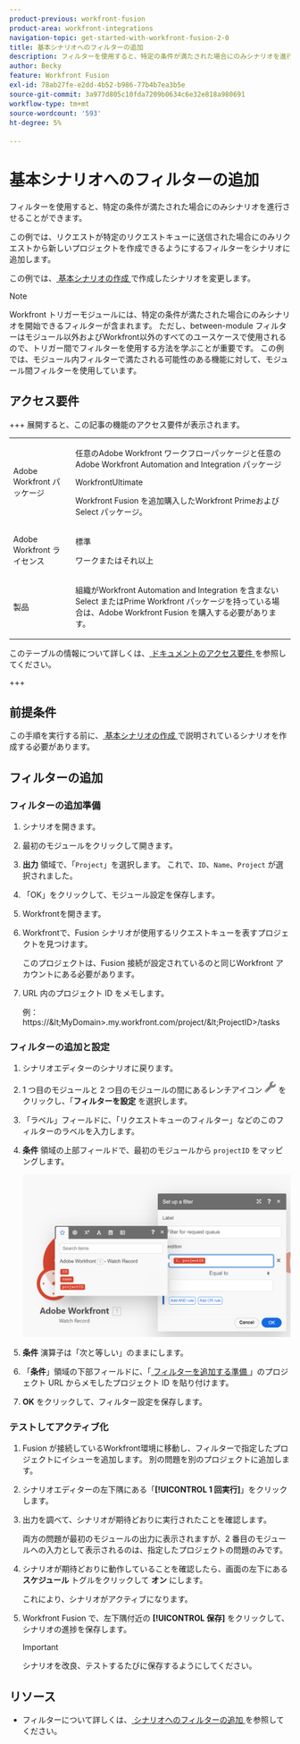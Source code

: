 ```yaml
---
product-previous: workfront-fusion
product-area: workfront-integrations
navigation-topic: get-started-with-workfront-fusion-2-0
title: 基本シナリオへのフィルターの追加
description: フィルターを使用すると、特定の条件が満たされた場合にのみシナリオを進行させることができます。
author: Becky
feature: Workfront Fusion
exl-id: 78ab27fe-e2dd-4b52-b986-77b4b7ea3b5e
source-git-commit: 3a977d805c10fda7209b0634c6e32e818a980691
workflow-type: tm+mt
source-wordcount: '593'
ht-degree: 5%

---
```


# 基本シナリオへのフィルターの追加

フィルターを使用すると、特定の条件が満たされた場合にのみシナリオを進行させることができます。

この例では、リクエストが特定のリクエストキューに送信された場合にのみリクエストから新しいプロジェクトを作成できるようにするフィルターをシナリオに追加します。

この例では、[ 基本シナリオの作成 ](/help/workfront-fusion/build-practice-scenarios/create-basic-scenario.md) で作成したシナリオを変更します。

>[!NOTE]
>
>Workfront トリガーモジュールには、特定の条件が満たされた場合にのみシナリオを開始できるフィルターが含まれます。 ただし、between-module フィルターはモジュール以外およびWorkfront以外のすべてのユースケースで使用されるので、トリガー間でフィルターを使用する方法を学ぶことが重要です。 この例では、モジュール内フィルターで満たされる可能性のある機能に対して、モジュール間フィルターを使用しています。

## アクセス要件

+++ 展開すると、この記事の機能のアクセス要件が表示されます。

<table style="table-layout:auto">
 <col> 
 <col> 
 <tbody> 
  <tr> 
   <td role="rowheader">Adobe Workfront パッケージ</td> 
   <td> <p>任意のAdobe Workfront ワークフローパッケージと任意のAdobe Workfront Automation and Integration パッケージ</p><p>WorkfrontUltimate</p><p>Workfront Fusion を追加購入したWorkfront Primeおよび Select パッケージ。</p> </td> 
  </tr> 
  <tr data-mc-conditions=""> 
   <td role="rowheader">Adobe Workfront ライセンス</td> 
   <td> <p>標準</p><p>ワークまたはそれ以上</p> </td> 
  </tr> 
  <tr> 
   <td role="rowheader">製品</td> 
   <td>
   <p>組織がWorkfront Automation and Integration を含まない Select またはPrime Workfront パッケージを持っている場合は、Adobe Workfront Fusion を購入する必要があります。</li></ul>
   </td> 
  </tr>
 </tbody> 
</table>

このテーブルの情報について詳しくは、[ ドキュメントのアクセス要件 ](/help/workfront-fusion/references/licenses-and-roles/access-level-requirements-in-documentation.md) を参照してください。

+++

## 前提条件

この手順を実行する前に、[ 基本シナリオの作成 ](/help/workfront-fusion/build-practice-scenarios/create-basic-scenario.md) で説明されているシナリオを作成する必要があります。

## フィルターの追加

### フィルターの追加準備

1. シナリオを開きます。
1. 最初のモジュールをクリックして開きます。
1. **出力** 領域で、「`Project`」を選択します。
これで、`ID`、`Name`、`Project` が選択されました。
1. 「OK」をクリックして、モジュール設定を保存します。
1. Workfrontを開きます。
1. Workfrontで、Fusion シナリオが使用するリクエストキューを表すプロジェクトを見つけます。

   このプロジェクトは、Fusion 接続が設定されているのと同じWorkfront アカウントにある必要があります。

1. URL 内のプロジェクト ID をメモします。

   例：https://\&lt;MyDomain\>.my.workfront.com/project/\&lt;ProjectID\>/tasks

### フィルターの追加と設定

1. シナリオエディターのシナリオに戻ります。
1. 1 つ目のモジュールと 2 つ目のモジュールの間にあるレンチアイコン ![ レンチアイコン ](assets/wrench-icon.png) をクリックし、「**フィルターを設定** を選択します。
1. 「ラベル」フィールドに、「リクエストキューのフィルター」などのこのフィルターのラベルを入力します。
1. **条件** 領域の上部フィールドで、最初のモジュールから `projectID` をマッピングします。

   ![ プロジェクト ID をマップ ](assets/map-proj-id.png)
1. **条件** 演算子は「次と等しい」のままにします。
1. 「**条件**」領域の下部フィールドに、「[ フィルターを追加する準備 ](#prepare-to-add-the-filter)」のプロジェクト URL からメモしたプロジェクト ID を貼り付けます。
1. **OK** をクリックして、フィルター設定を保存します。

### テストしてアクティブ化

1. Fusion が接続しているWorkfront環境に移動し、フィルターで指定したプロジェクトにイシューを追加します。 別の問題を別のプロジェクトに追加します。
1. シナリオエディターの左下隅にある「**[!UICONTROL 1 回実行]**」をクリックします。
1. 出力を調べて、シナリオが期待どおりに実行されたことを確認します。

   両方の問題が最初のモジュールの出力に表示されますが、2 番目のモジュールへの入力として表示されるのは、指定したプロジェクトの問題のみです。
1. シナリオが期待どおりに動作していることを確認したら、画面の左下にある **スケジュール** トグルをクリックして **オン** にします。

   これにより、シナリオがアクティブになります。
1. Workfront Fusion で、左下隅付近の **[!UICONTROL 保存]** をクリックして、シナリオの進捗を保存します。

   >[!IMPORTANT]
   >
   >シナリオを改良、テストするたびに保存するようにしてください。

## リソース

* フィルターについて詳しくは、[ シナリオへのフィルターの追加 ](/help/workfront-fusion/create-scenarios/add-modules/add-a-filter-to-a-scenario.md) を参照してください。
